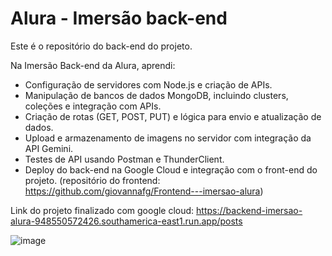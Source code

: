 # Alura - Imersão back-end

Este é o repositório do back-end do projeto.

Na Imersão Back-end da Alura, aprendi:
- Configuração de servidores com Node.js e criação de APIs.
- Manipulação de bancos de dados MongoDB, incluindo clusters, coleções e integração com APIs.
- Criação de rotas (GET, POST, PUT) e lógica para envio e atualização de dados.
- Upload e armazenamento de imagens no servidor com integração da API Gemini.
- Testes de API usando Postman e ThunderClient.
- Deploy do back-end na Google Cloud e integração com o front-end do projeto. (repositório do frontend: https://github.com/giovannafg/Frontend---imersao-alura)



Link do projeto finalizado com google cloud: https://backend-imersao-alura-948550572426.southamerica-east1.run.app/posts

![image](https://github.com/user-attachments/assets/b40984c2-0b87-45a8-b8e3-f92ffb3fa97f)


